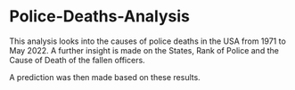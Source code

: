 # Police-Deaths-Analysis
This analysis looks into the causes of police deaths in the USA from 1971 to May 2022. A further insight is made on the States, Rank of Police and the Cause of Death of the fallen officers.

A prediction was then made based on these results.
